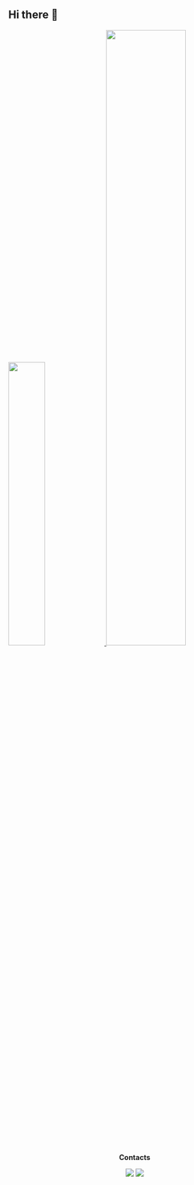 ## Hi there 👋

<!--
**mingyeongwon/mingyeongwon** is a ✨ _special_ ✨ repository because its `README.md` (this file) appears on your GitHub profile.

Here are some ideas to get you started:

- 🔭 I’m currently working on ...
- 🌱 I’m currently learning ...
- 👯 I’m looking to collaborate on ...
- 🤔 I’m looking for help with ...
- 💬 Ask me about ...
- 📫 How to reach me: ...
- 😄 Pronouns: ...
- ⚡ Fun fact: ...
-->
<a href="https://github.com/mingyeongwon/github-readme-stats">
    <img src="https://github-readme-stats.vercel.app/api/top-langs/?username=mingyeongwon&layout=donut&show_icons=true&theme=material-palenight&hide_border=true&bg_color=fff&icon_color=006241&text_color=000&title_color=006241&count_private=true&exclude_repo=Face-Transfer-Application" width=38% />
</a>    
<a href="https://github.com/mingyeongwon/github-readme-stats">
  <img src="https://github-readme-stats.vercel.app/api?username=mingyeongwon&show_icons=true&theme=material-palenight&hide_border=true&bg_color=fff&icon_color=006241&text_color=000&title_color=006241&count_private=true" width=56% />
</a>
<br>
<br>
<br>
<p align="center">
<b>Contacts</b>
</p>

<p align="center">
<a href= "mailto:wonmingy@gmail.com"><img src ="https://img.shields.io/badge/gmail-EA4335?style=flat&logo=gmail&logoColor=white"/></a>
<a href= "https://steadi1y.tistory.com/"><img src ="https://img.shields.io/badge/tistory-000000?style=flat&logo=tistory&logoColor=white"/></a>
</p>

<br>
